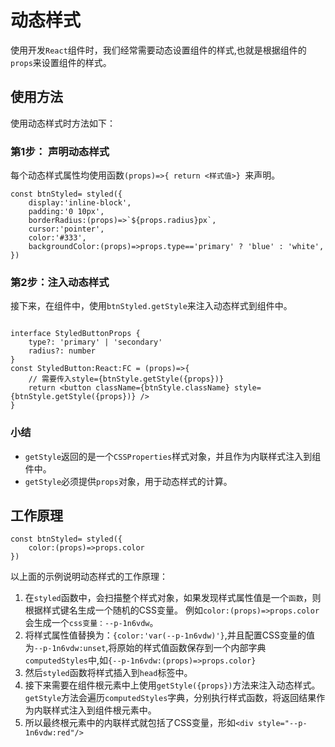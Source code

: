 # 动态样式

使用开发`React`组件时，我们经常需要动态设置组件的样式,也就是根据组件的`props`来设置组件的样式。


## 使用方法

使用动态样式时方法如下：

### 第1步： 声明动态样式

每个动态样式属性均使用函数`(props)=>{ return <样式值>} `来声明。

```tsx
const btnStyled= styled({
    display:'inline-block',
    padding:'0 10px',
    borderRadius:(props)=>`${props.radius}px`,
    cursor:'pointer',
    color:'#333',
    backgroundColor:(props)=>props.type=='primary' ? 'blue' : 'white', 
})
```

### 第2步：注入动态样式

接下来，在组件中，使用`btnStyled.getStyle`来注入动态样式到组件中。

```tsx

interface StyledButtonProps {
    type?: 'primary' | 'secondary'
    radius?: number
}
const StyledButton:React:FC = (props)=>{ 
    // 需要传入style={btnStyle.getStyle({props})}
    return <button className={btnStyle.className} style={btnStyle.getStyle({props})} />
}

```


### 小结

- `getStyle`返回的是一个`CSSProperties`样式对象，并且作为内联样式注入到组件中。
- `getStyle`必须提供`props`对象，用于动态样式的计算。


## 工作原理

```tsx
const btnStyled= styled({
    color:(props)=>props.color
})
```

以上面的示例说明动态样式的工作原理：


1. 在`styled`函数中，会扫描整个样式对象，如果发现样式属性值是一个`函数`，则根据样式键名生成一个随机的CSS变量。
例如`color:(props)=>props.color`会生成一个`css变量：--p-1n6vdw`。
2. 将样式属性值替换为：`{color:'var(--p-1n6vdw)'}`,并且配置CSS变量的值为`--p-1n6vdw:unset`,将原始的样式值函数保存到一个内部字典`computedStyles`中,如`{--p-1n6vdw:(props)=>props.color}`
3. 然后`styled`函数将样式插入到`head`标签中。
4. 接下来需要在组件根元素中上使用`getStyle({props})`方法来注入动态样式。`getStyle`方法会遍历`computedStyles`字典，分别执行样式函数，将返回结果作为内联样式注入到组件根元素中。
5. 所以最终根元素中的内联样式就包括了CSS变量，形如`<div style="--p-1n6vdw:red"/>`



